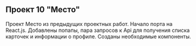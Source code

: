 ## Проект 10 "Место"

Проект Место из предыдущих проектных работ.
Начало порта на React.js. Добавлены попапы, пара запросов к Api для получения списка карточек и информации о профиле.
Созданы необходимые компоненты.
